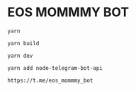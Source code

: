 # EOS MOMMMY BOT

```
yarn
 
yarn build
 
yarn dev

yarn add node-telegram-bot-api

https://t.me/eos_mommmy_bot
```


